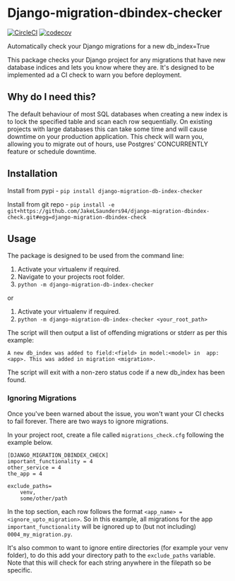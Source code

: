 # Django-migration-dbindex-checker
[![CircleCI](https://circleci.com/gh/PrimarySite/django-migration-dbindex-check/tree/master.svg?style=svg)](https://circleci.com/gh/PrimarySite/django-migration-dbindex-check/tree/master)
[![codecov](https://codecov.io/gh/PrimarySite/django-migration-dbindex-check/branch/master/graph/badge.svg?token=DBL4fCqCQq)](https://codecov.io/gh/PrimarySite/django-migration-dbindex-check)

Automatically check your Django migrations for a new db_index=True

This package checks your Django project for any migrations 
that have new database indices and lets you know where they are. 
It's designed to be implemented ad a CI check to warn you before deployment.


## Why do I need this?
The default behaviour of most SQL databases when creating a new index is to lock 
the specified table and scan each row sequentially.
On existing projects with large databases this can take some time and will cause downtime 
on your production application. This check will warn you, allowing you to migrate out of hours, 
use Postgres' CONCURRENTLY feature or schedule downtime.


## Installation
Install from pypi - `pip install django-migration-db-index-checker`

Install from git repo - `pip install -e git+https://github.com/JakeLSaunders94/django-migration-dbindex-check.git#egg=django-migration-dbindex-check`


## Usage
The package is designed to be used from the command line:
1. Activate your virtualenv if required.
2. Navigate to your projects root folder.
3. `python -m django-migration-db-index-checker`

or 

1. Activate your virtualenv if required.
2. `python -m django-migration-db-index-checker <your_root_path>`

The script will then output a list of offending migrations or stderr as per this example:

`A new db_index was added to field:<field> in model:<model> in 
app:<app>. This was added in migration <migration>.`

The script will exit with a non-zero status code if a new db_index has been found.


### Ignoring Migrations
Once you've been warned about the issue, you won't want your CI checks to fail forever.
There are two ways to ignore migrations. 

In your project root, create a file called `migrations_check.cfg` following the example below.

```
[DJANGO_MIGRATION_DBINDEX_CHECK]
important_functionality = 4
other_service = 4
the_app = 4

exclude_paths=
    venv,
    some/other/path
```

In the top section, each row follows the format `<app_name> = <ignore_upto_migration>`. 
So in this example, all migrations for the app `important_functionality`
will be ignored up to (but not including) `0004_my_migration.py`.

It's also common to want to ignore entire directories (for example your venv folder), to do this 
add your directory path to the `exclude_paths` variable. Note that this will check for each 
string anywhere in the filepath so be specific.